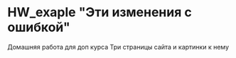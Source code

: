 # HW_exaple "Эти изменения с ошибкой"
Домашняя работа для доп курса
Три страницы сайта и картинки к нему
